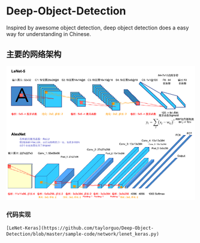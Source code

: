 # Deep-Object-Detection
Inspired by awesome object detection, deep object detection does a easy way for understanding in Chinese.

## 主要的网络架构

<img src="./assets/block_diagram/lenet_alexnet.png">

### 代码实现

    [LeNet-Keras](https://github.com/taylorguo/Deep-Object-Detection/blob/master/sample-code/network/lenet_keras.py)